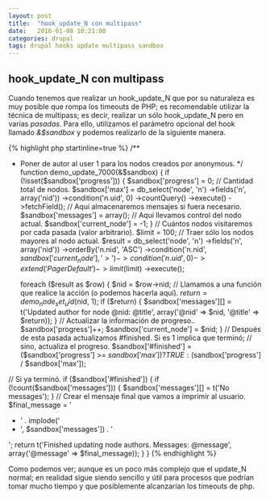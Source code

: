 ```yaml
---
layout: post
title:  "hook_update_N con multipass"
date:   2016-01-08 10:21:00
categories: drupal
tags: drupal hooks update multipass sandbox
---
```


## hook_update_N con multipass

Cuando tenemos que realizar un hook_update_N que por su naturaleza es muy posible que rompa los timeouts de PHP; es recomendable utilizar la técnica de multipass; es decir, realizar un sólo hook_update_N pero en varias _pasadas_. Para ello, utilizamos el parámetro opcional del hook llamado _&$sandbox_ y podemos realizarlo de la siguiente manera.

{% highlight php startinline=true %}
/**
 * Poner de autor al user 1 para los nodos creados por anonymous.
 */
 function demo_update_7000(&$sandbox) {
   if (!isset($sandbox['progress'])) {
     $sandbox['progress'] = 0;
     // Cantidad total de nodos.
     $sandbox['max'] = db_select('node', 'n')
       ->fields('n', array('nid'))
       ->condition('n.uid', 0)
       ->countQuery()
       ->execute()
       ->fetchField();
     // Aquí almacenaremos mensajes si fuera necesario.
     $sandbox['messages'] = array();
     // Aquí llevamos control del nodo actual.
     $sandbox['current_node'] = -1; 
   }
   // Cuántos nodos visitaremos por cada pasada (valor arbitrario).
   $limit = 100;
   // Traer sólo los nodos mayores al nodo actual.
   $result = db_select('node', 'n')
     ->fields('n', array('nid'))
     ->orderBy('n.nid', 'ASC')
     ->condition('n.nid', $sandbox['current_node'], '>')
     ->condition('n.uid', 0)
     ->extend('PagerDefault')
     ->limit($limit)
     ->execute();

   foreach ($result as $row) {
     $nid = $row->nid;
     // Llamamos a una función que realice la acción (o podemos hacerla aquí).
     $return = demo_node_set_uid($nid, 1);
     if ($return) {
       $sandbox['messages'][] = t('Updated author for node @nid: @title', array('@nid' => $nid, '@title' => $return));
     }
     // Actualizar la información de progreso..
     $sandbox['progress']++;
     $sandbox['current_node'] = $nid;
  }
  // Después de esta pasada actualizamos #finished. Si es 1 implica que terminó;
  // sino, actualiza el progreso.
  $sandbox['#finished'] = ($sandbox['progress'] >= $sandbox['max']) ? TRUE : ($sandbox['progress'] / $sandbox['max']);

  // Si ya terminó.
  if ($sandbox['#finished']) {
    if (!count($sandbox['messages'])) {
      $sandbox['messages'][] = t('No messages');
    }
    // Crear el mensaje final que vamos a imprimir al usuario.
    $final_message = '<ul><li>' . implode('</li><li>', $sandbox['messages']) . '</li></ul>';
    return t('Finished updating node authors. Messages: @message', array('@message' => $final_message));
  }
 }
{% endhighlight %}

Como podemos ver; aunque es un poco más complejo que el update_N normal; en realidad sigue siendo sencillo y útil para procesos que podrían tomar mucho tiempo y que posiblemente alcanzarían los timeouts de php.
